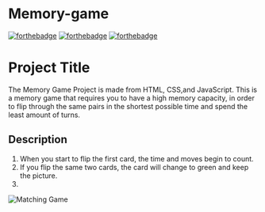# Memory-game
[![forthebadge](https://forthebadge.com/images/badges/uses-html.svg)](https://forthebadge.com)   [![forthebadge](https://forthebadge.com/images/badges/uses-css.svg)](https://forthebadge.com)  [![forthebadge](https://forthebadge.com/images/badges/made-with-javascript.svg)](https://forthebadge.com)
# Project Title
The Memory Game Project is made from HTML, CSS,and JavaScript. This is a memory game that requires you to have a high memory capacity, in order to flip through the same pairs in the shortest possible time and spend the least amount of turns.


## Description

1. When you start to flip the first card, the time and moves begin to count.
2. If you flip the same two cards, the card will change to green and keep the picture.
3. 
![Matching Game](https://camo.githubusercontent.com/62bfca8e77f922085615c2304f324f448d691c5c/68747470733a2f2f64313768323774366835313561352e636c6f756466726f6e742e6e65742f746f706865722f323031372f46656272756172792f35383962623937325f73637265656e2d73686f742d323031372d30322d30372d61742d332e30332e31352d706d2f73637265656e2d73686f742d323031372d30322d30372d61742d332e30332e31352d706d2e706e67)
